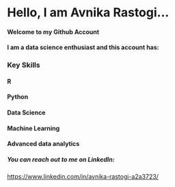 # Hello, I am Avnika Rastogi...
#### Welcome to my Github Account

#### I am a data science enthusiast and this account has:
### Key Skills
#### R
#### Python
#### Data Science
#### Machine Learning
#### Advanced data analytics

##### You can reach out to me on LinkedIn:
https://www.linkedin.com/in/avnika-rastogi-a2a3723/
